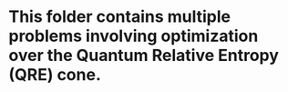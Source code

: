 # This folder contains multiple problems involving optimization over the Quantum Relative Entropy (QRE) cone. 
